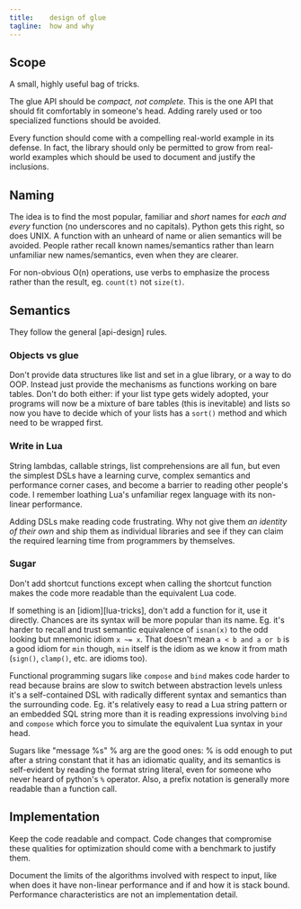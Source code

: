 ```yaml
---
title:    design of glue
tagline:  how and why
---
```


## Scope

A small, highly useful bag of tricks.

The glue API should be _compact, not complete_. This is the one API that
should fit comfortably in someone's head. Adding rarely used or too
specialized functions should be avoided.

Every function should come with a compelling real-world example in its
defense. In fact, the library should only be permitted to grow from
real-world examples which should be used to document and justify the
inclusions.

## Naming

The idea is to find the most popular, familiar and _short_ names for _each
and every_ function (no underscores and no capitals). Python gets this right,
so does UNIX. A function with an unheard of name or alien semantics will be
avoided. People rather recall known names/semantics rather than learn
unfamiliar new names/semantics, even when they are clearer.

For non-obvious O(n) operations, use verbs to emphasize the process rather
than the result, eg. `count(t)` not `size(t)`.

## Semantics

They follow the general [api-design] rules.

### Objects vs glue

Don't provide data structures like list and set in a glue library, or a way
to do OOP. Instead just provide the mechanisms as functions working on bare
tables. Don't do both either: if your list type gets widely adopted, your
programs will now be a mixture of bare tables (this is inevitable) and lists
so now you have to decide which of your lists has a `sort()` method and which
need to be wrapped first.

### Write in Lua

String lambdas, callable strings, list comprehensions are all fun, but even
the simplest DSLs have a learning curve, complex semantics and performance
corner cases, and become a barrier to reading other people's code. I remember
loathing Lua's unfamiliar regex language with its non-linear performance.

Adding DSLs make reading code frustrating. Why not give them _an identity of
their own_ and ship them as individual libraries and see if they can claim
the required learning time from programmers by themselves.

### Sugar

Don't add shortcut functions except when calling the shortcut function makes
the code more readable than the equivalent Lua code.

If something is an [idiom][lua-tricks], don't add a function for it, use it
directly. Chances are its syntax will be more popular than its name. Eg. it's
harder to recall and trust semantic equivalence of `isnan(x)` to the odd
looking but mnemonic idiom `x ~= x`. That doesn't mean `a < b and a or b` is
a good idiom for `min` though, `min` itself is the idiom as we know it from
math (`sign()`, `clamp()`, etc. are idioms too).

Functional programming sugars like `compose` and `bind` makes code harder to
read because brains are slow to switch between abstraction levels unless it's
a self-contained DSL with radically different syntax and semantics than the
surrounding code. Eg. it's relatively easy to read a Lua string pattern or an
embedded SQL string more than it is reading expressions involving `bind` and
`compose` which force you to simulate the equivalent Lua syntax in your head.

Sugars like "message %s" % arg are the good ones: % is odd enough to put after
a string constant that it has an idiomatic quality, and its semantics is
self-evident by reading the format string literal, even for someone who never
heard of python's `%` operator. Also, a prefix notation is generally more
readable than a function call.

## Implementation

Keep the code readable and compact. Code changes that compromise these
qualities for optimization should come with a benchmark to justify them.

Document the limits of the algorithms involved with respect to input, like
when does it have non-linear performance and if and how it is stack bound.
Performance characteristics are not an implementation detail.
